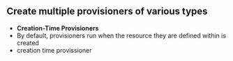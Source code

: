 ## Create multiple provisioners of various types
- **Creation-Time Provisioners**
- By default, provisioners run when the resource they are defined within is created 
- creation time provissioner

